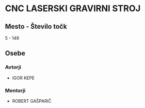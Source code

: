 # CNC LASERSKI GRAVIRNI STROJ
## Mesto - Število točk
5 - 149
## Osebe
### Avtorji
 * IGOR KEPE
### Mentorji
 * ROBERT GAŠPARIČ